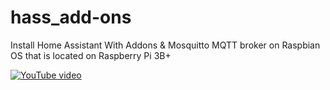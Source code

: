 # hass_add-ons
Install Home Assistant With Addons &amp; Mosquitto MQTT broker on Raspbian OS that is located on Raspberry Pi 3B+

[![YouTube video](http://i3.ytimg.com/vi/1FLY0n0Aa-Q/hqdefault.jpg)](https://www.youtube.com/watch?v=1FLY0n0Aa-Q&feature=youtu.be)
